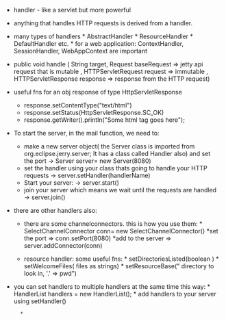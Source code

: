 * handler - like a servlet but more powerful
* anything that handles HTTP requests is derived from a handler.
* many types of handlers
		* AbstractHandler
		* ResourceHandler
		* DefaultHandler etc.
		* for a web application: ContextHandler, SessionHandler, WebAppContext  are important
* public void handle ( String target, Request baseRequest => jetty api request  that is mutable , HTTPServletRequest request => immutable , HTTPServletResponse response => response from the HTTP request)
* useful fns for an obj response of type HttpServletResponse 
	* response.setContentType("text/html")
	* response.setStatus(HttpServletResponse.SC_OK)
	* response.getWriter().println("Some html tag goes here");
* To start the server, in the mail function, we need to:
	* make a new server object( the Server class is imported from org.eclipse.jerry.server; It has a class called Handler also) and set the port 
		-> Server server= new Server(8080)
	* set the handler using your class thats going to handle your HTTP requests 
		-> server.setHandler(handlerName)
	* Start your server:
		-> server.start()
	* join your server which means we wait until the requests are handled 
		-> server.join()
* there are other handlers also:
	* there are some channelconnectors. this is how you use them:
			*  SelectChannelConnector conn= new SelectChannelConnector()
			*set the port => conn.setPort(8080)
			*add to the server => server.addConnector(conn)
			
  * resource handler: some useful fns:
		* setDirectoriesListed(boolean )
		* setWelcomeFiles( files as strings)
		* setResourceBase(" directory to look in, '.' => pwd")
* you can set handlers to multiple handlers at the same time this way:
		* HandlerList handlers = new HandlerList();
		* add handlers to your server using setHandler()

		* 
		
	
